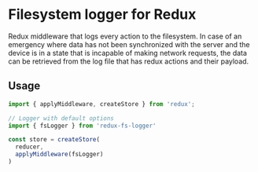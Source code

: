 # Filesystem logger for Redux
Redux middleware that logs every action to the filesystem. In case of an emergency where data has not been synchronized with the server and the device is in a state that is incapable of making network requests, the data can be retrieved from the log file that has redux actions and their payload.
## Usage
```javascript
import { applyMiddleware, createStore } from 'redux';

// Logger with default options
import { fsLogger } from 'redux-fs-logger'

const store = createStore(
  reducer,
  applyMiddleware(fsLogger)
)
```
